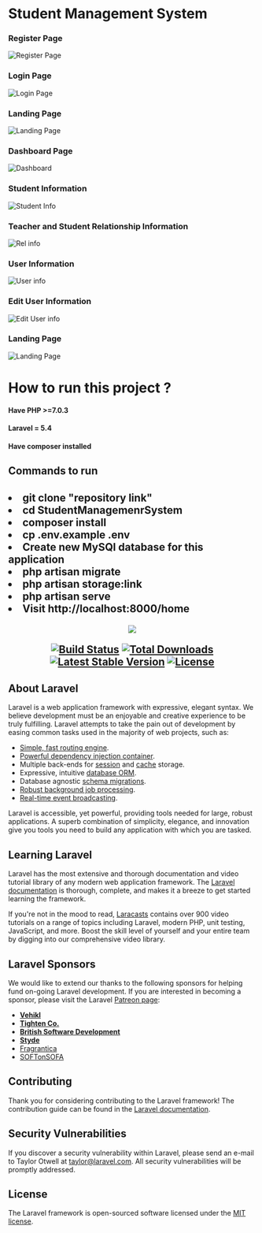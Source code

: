 <h1>Student Management System </h1>

<h3>Register Page </h3>
<img src="https://user-images.githubusercontent.com/43552277/161718674-1ba5d2f1-9693-4ffb-9c22-02cb7ce47484.png"  alt="Register Page">

<h3>Login Page </h3>
<img src="https://user-images.githubusercontent.com/43552277/161718189-2a9fc9d3-eb74-488d-b298-7d3ad2e04e61.png"  alt="Login Page">

<h3>Landing Page </h3>
<img src="https://user-images.githubusercontent.com/43552277/161717981-1aded7b8-c9a3-4fbe-871b-be13bfb08be9.png"  alt="Landing Page">

<h3>Dashboard Page</h3>
<img src="https://user-images.githubusercontent.com/43552277/161715366-945e9c1d-b440-487c-b3ac-4de1ccaac024.png" alt="Dashboard">

<h3>Student Information </h3>
<img src="https://user-images.githubusercontent.com/43552277/161716575-bba6e89d-6153-4ebb-b31b-f4c2fd0009f2.png" alt="Student Info">

<h3>Teacher and Student Relationship Information </h3>
<img src="https://user-images.githubusercontent.com/43552277/161716991-14b67642-5313-43dc-a373-aaa45845b302.png"  alt="Rel info">


<h3>User Information </h3>
<img src="https://user-images.githubusercontent.com/43552277/161717331-3b2c0d9a-f42a-4dcf-aa44-7840706d05eb.png"  alt="User info">

<h3>Edit User Information </h3>
<img src="https://user-images.githubusercontent.com/43552277/161717599-2c665121-de90-4512-9e1b-002802202836.png"  alt="Edit User info">

<h3>Landing Page </h3>
<img src="https://user-images.githubusercontent.com/43552277/161717981-1aded7b8-c9a3-4fbe-871b-be13bfb08be9.png"  alt="Landing Page">


<h1>How to run this project ? </h1>
<h4> Have PHP >=7.0.3 </h4>
<h4> Laravel = 5.4 </h4>
<h4> Have composer installed </h4>
<h2>Commands to run <h2>
 
 <li>
      git clone "repository link"
    </li>
    <li>cd StudentManagemenrSystem</li>
    <li>composer install</li>
    <li>cp .env.example .env</li>
    <li>Create new MySQl database for this application</li>
    <li>php artisan migrate</li>
    <li>php artisan storage:link</li>
    <li>php artisan serve</li>
    <li>Visit http://localhost:8000/home</li>




<p align="center"><img src="https://laravel.com/assets/img/components/logo-laravel.svg"></p>

<p align="center">
<a href="https://travis-ci.org/laravel/framework"><img src="https://travis-ci.org/laravel/framework.svg" alt="Build Status"></a>
<a href="https://packagist.org/packages/laravel/framework"><img src="https://poser.pugx.org/laravel/framework/d/total.svg" alt="Total Downloads"></a>
<a href="https://packagist.org/packages/laravel/framework"><img src="https://poser.pugx.org/laravel/framework/v/stable.svg" alt="Latest Stable Version"></a>
<a href="https://packagist.org/packages/laravel/framework"><img src="https://poser.pugx.org/laravel/framework/license.svg" alt="License"></a>
</p>

## About Laravel

Laravel is a web application framework with expressive, elegant syntax. We believe development must be an enjoyable and creative experience to be truly fulfilling. Laravel attempts to take the pain out of development by easing common tasks used in the majority of web projects, such as:

- [Simple, fast routing engine](https://laravel.com/docs/routing).
- [Powerful dependency injection container](https://laravel.com/docs/container).
- Multiple back-ends for [session](https://laravel.com/docs/session) and [cache](https://laravel.com/docs/cache) storage.
- Expressive, intuitive [database ORM](https://laravel.com/docs/eloquent).
- Database agnostic [schema migrations](https://laravel.com/docs/migrations).
- [Robust background job processing](https://laravel.com/docs/queues).
- [Real-time event broadcasting](https://laravel.com/docs/broadcasting).

Laravel is accessible, yet powerful, providing tools needed for large, robust applications. A superb combination of simplicity, elegance, and innovation give you tools you need to build any application with which you are tasked.

## Learning Laravel

Laravel has the most extensive and thorough documentation and video tutorial library of any modern web application framework. The [Laravel documentation](https://laravel.com/docs) is thorough, complete, and makes it a breeze to get started learning the framework.

If you're not in the mood to read, [Laracasts](https://laracasts.com) contains over 900 video tutorials on a range of topics including Laravel, modern PHP, unit testing, JavaScript, and more. Boost the skill level of yourself and your entire team by digging into our comprehensive video library.

## Laravel Sponsors

We would like to extend our thanks to the following sponsors for helping fund on-going Laravel development. If you are interested in becoming a sponsor, please visit the Laravel [Patreon page](http://patreon.com/taylorotwell):

- **[Vehikl](http://vehikl.com)**
- **[Tighten Co.](https://tighten.co)**
- **[British Software Development](https://www.britishsoftware.co)**
- **[Styde](https://styde.net)**
- [Fragrantica](https://www.fragrantica.com)
- [SOFTonSOFA](https://softonsofa.com/)

## Contributing

Thank you for considering contributing to the Laravel framework! The contribution guide can be found in the [Laravel documentation](http://laravel.com/docs/contributions).

## Security Vulnerabilities

If you discover a security vulnerability within Laravel, please send an e-mail to Taylor Otwell at taylor@laravel.com. All security vulnerabilities will be promptly addressed.

## License

The Laravel framework is open-sourced software licensed under the [MIT license](http://opensource.org/licenses/MIT).
